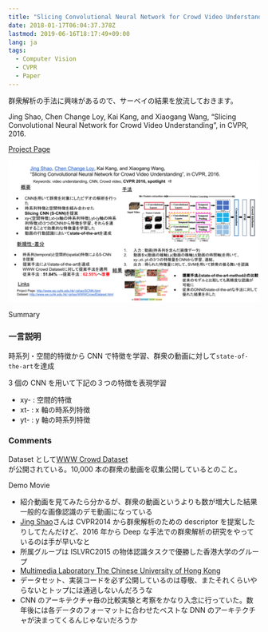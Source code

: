 ```yaml
---
title: "Slicing Convolutional Neural Network for Crowd Video Understanding (CVPR2016)を読んだ"
date: 2018-01-17T06:04:37.378Z
lastmod: 2019-06-16T18:17:49+09:00
lang: ja
tags:
  - Computer Vision
  - CVPR
  - Paper
---
```


群衆解析の手法に興味があるので、サーベイの結果を放流しておきます。

Jing Shao, Chen Change Loy, Kai Kang, and Xiaogang Wang, “Slicing Convolutional Neural Network for Crowd Video Understanding”, in CVPR, 2016.

[Project Page](http://www.ee.cuhk.edu.hk/~jshao/SCNN.html)

![image](/posts/2018-01-17_slicing-convolutional-neural-network-for-crowd-video-understanding-cvpr2016を読んだ/images/1.png)

Summary

### 一言説明

時系列・空間的特徴から CNN で特徴を学習、群衆の動画に対して`state-of-the-art`を達成

3 個の CNN を用いて下記の３つの特徴を表現学習

- xy- : 空間的特徴
- xt- : x 軸の時系列特徴
- yt- : y 軸の時系列特徴

### Comments

Dataset として[WWW Crowd Dataset](http://www.ee.cuhk.edu.hk/~jshao/WWWCrowdDataset.html)  
が公開されている。10,000 本の群衆の動画を収集公開しているとのこと。

Demo Movie

- 紹介動画を見てみたら分かるが、群衆の動画というよりも数が増大した結果一般的な画像認識のデモ動画になっている
- [Jing Shao](http://www.ee.cuhk.edu.hk/~jshao/)さんは CVPR2014 から群衆解析のための descriptor を提案したりしてたんだけど、2016 年から Deep な手法での群衆解析の研究をやっているのは手が早いなと
- 所属グループは ISLVRC2015 の物体認識タスクで優勝した香港大学のグループ
- [Multimedia Laboratory The Chinese University of Hong Kong](http://mmlab.ie.cuhk.edu.hk/index.html)
- データセット、実装コードを必ず公開しているのは尊敬、またそれくらいやらないとトップには通過しないんだろうな
- CNN のアーキテクチャ毎の比較実験と考察をかなり入念に行っていた。数年後には各データのフォーマットに合わせたベストな DNN のアーキテクチャが決まってくるんじゃないだろうか
